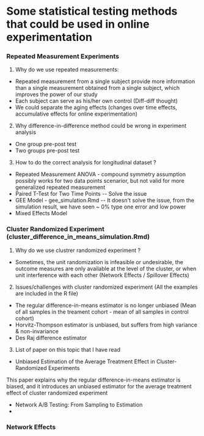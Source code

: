 # Some statistical testing methods that could be used in online experimentation #

### Repeated Measurement Experiments ###
 
1. Why do we use repeated measurements:
- Repeated measurement from a single subject provide more information than a single measurement obtained from a single subject, which improves the power of our study
- Each subject can serve as his/her own control (Diff-diff thought)
- We could separate the aging effects (changes over time effects, accumulative effects for online experimentation) 

2. Why difference-in-difference method could be wrong in experiment analysis<br/>
- One group pre-post test<br/>
- Two groups pre-post test<br/>

3. How to do the correct analysis for longitudinal dataset ?
- Repeated Measurement ANOVA - compound symmetry assumption possibly works for two data points scenarior, but not valid for more generalized repeated measurement 
- Paired T-Test for Two Time Points
   -- Solve the issue
- GEE Model - gee_simulation.Rmd
   -- It doesn't solve the issue, from the simulation result, we have seen ~ 0% type one error and low power
- Mixed Effects Model


### Cluster Randomized Experiment (cluster_difference_in_means_simulation.Rmd)
1. Why do we use clustrer randomized experiment ?
- Sometimes, the unit randomization is infeasible or undesirable, the outcome measures are only available at the level of the cluster, or when unit interference with each other (Network Effects / Spillover Effects)

2. Issues/challenges with cluster randomized experiment (All the examples are included in the R file)
- The regular difference-in-means estimator is no longer unbiased (Mean of all samples in the treament cohort - mean of all samples in control cohort)
- Horvitz-Thompson estimator is unbiased, but suffers from high variance & non-invariance
- Des Raj difference estimator

3. List of paper on this topic that I have read
- Unbiased Estimation of the Average Treatment Effect in Cluster-Randomized Experiments 

This paper explains why the regular difference-in-means estimator is biased, and it introduces an unbiased estimator for the average treatment effect of cluster randomized experiment
  
- Network A/B Testing: From Sampling to Estimation
- 

### Network Effects ###

